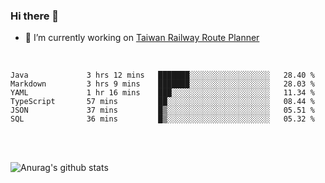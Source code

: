 ### Hi there 👋

- 🔭 I’m currently working on [Taiwan Railway Route Planner](https://github.com/Taiwan-Railway-Route-Planner)

<br/>

<!--START_SECTION:waka-->

```text
Java             3 hrs 12 mins   ███████░░░░░░░░░░░░░░░░░░   28.40 %
Markdown         3 hrs 9 mins    ███████░░░░░░░░░░░░░░░░░░   28.03 %
YAML             1 hr 16 mins    ███░░░░░░░░░░░░░░░░░░░░░░   11.34 %
TypeScript       57 mins         ██░░░░░░░░░░░░░░░░░░░░░░░   08.44 %
JSON             37 mins         █▒░░░░░░░░░░░░░░░░░░░░░░░   05.51 %
SQL              36 mins         █▒░░░░░░░░░░░░░░░░░░░░░░░   05.32 %
```

<!--END_SECTION:waka-->

<br/>
<br/>

![Anurag's github stats](https://github-readme-stats.vercel.app/api?username=DepickereSven&show_icons=true&theme=tokyonight)



<!--
**DepickereSven/DepickereSven** is a ✨ _special_ ✨ repository because its `README.md` (this file) appears on your GitHub profile.

Here are some ideas to get you started:

- 🔭 I’m currently working on ...
- 🌱 I’m currently learning ...
- 👯 I’m looking to collaborate on ...
- 🤔 I’m looking for help with ...
- 💬 Ask me about ...
- 📫 How to reach me: ...
- 😄 Pronouns: ...
- ⚡ Fun fact: ...
-->
